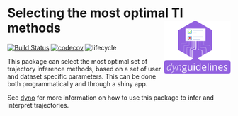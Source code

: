 # Selecting the most optimal TI methods <img src="man/figures/logo.png" align="right" width="150px" />

[![Build Status](https://travis-ci.org/dynverse/dynguidelines.svg)](https://travis-ci.org/dynverse/dynguidelines)
[![codecov](https://codecov.io/gh/dynverse/dynguidelines/branch/master/graph/badge.svg)](https://codecov.io/gh/dynverse/dynguidelines)
![lifecycle](https://img.shields.io/badge/lifecycle-experimental-orange.svg)


This package can select the most optimal set of trajectory inference methods, based on a set of user and dataset specific parameters. This can be done both programmatically and through a shiny app.

See [dyno](https://www.github.com/dynverse/dyno) for more information on how to use this package to infer and interpret trajectories.